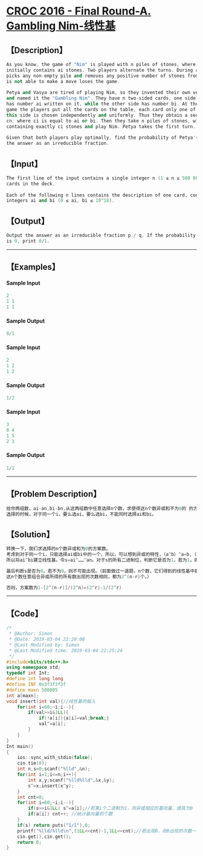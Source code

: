 #  [CROC 2016 - Final Round-A. Gambling Nim-线性基](http://codeforces.com/contest/662/problem/A)



## 【Description】

```cpp
As you know, the game of "Nim" is played with n piles of stones, where the i-th pile 
initially contains ai stones. Two players alternate the turns. During a turn a player 
picks any non-empty pile and removes any positive number of stones from it. The one who 
is not able to make a move loses the game.
    
Petya and Vasya are tired of playing Nim, so they invented their own version of the game
and named it the "Gambling Nim". They have n two-sided cards, one side of the i-th card 
has number ai written on it, while the other side has number bi. At the beginning of the
game the players put all the cards on the table, each card only one of its sides up, and
this side is chosen independently and uniformly. Thus they obtain a sequence c1, c2, ..., 
cn, where ci is equal to ai or bi. Then they take n piles of stones, with i-th pile 
containing exactly ci stones and play Nim. Petya takes the first turn.
    
Given that both players play optimally, find the probability of Petya's victory. Output
the answer as an irreducible fraction.
```

## 【Input】

```cpp
The first line of the input contains a single integer n (1 ≤ n ≤ 500 000) — the number of
cards in the deck.
    
Each of the following n lines contains the description of one card, consisting of two 
integers ai and bi (0 ≤ ai, bi ≤ 10^18).
```

## 【Output】

```cpp
Output the answer as an irreducible fraction p / q. If the probability of Petya's victory
is 0, print 0/1.
```

------



## 【Examples】 

#### Sample Input

```cpp
2
1 1
1 1
```

#### Sample Output

```cpp
0/1
```
#### Sample Input

```cpp
2
1 2
1 2
```

#### Sample Output

```cpp
1/2
```
#### Sample Input

```cpp
3
0 4
1 5
2 3
```

#### Sample Output

```cpp
1/1
```
------



## 【Problem Description】

```cpp
给你两组数，ai-an,bi-bn,从这两组数中任意选择n个数，求使得这n个数异或和不为0的 的方案数占总方案的多少。
选择的时候，对于同一个i，要么选ai，要么选bi，不能同时选择ai和bi。
```

## 【Solution】

```cpp
转换一下，我们求选择的n个数异或和为0的方案数。
考虑到对于同一个i，只能选择ai或bi中的一个，所以，可以想到异或的特性，（a^b）^a=b,（a^b）^b=a。
所以将ai^bi建立线性基。令s=ai^……^an。对于s的所有二进制位，判断它是否为1，若为1，则异或相应位置的基向量。

最后判断s是否为0，若不为0，则不可能出现。（前面做过一道题，n个数，它们得到的线性基中基向量的个数为r个，则
这n个数任意组合异或所得的所有数出现的次数相同，都为2^(n-r)个。）

否则，方案数为1-[2^(n-r)]/(2^n)=(2^r)-1/(2^r)
```

------



## 【Code】

```cpp
/*
 * @Author: Simon 
 * @Date: 2019-03-04 22:20:08 
 * @Last Modified by: Simon
 * @Last Modified time: 2019-03-04 22:25:24
 */
#include<bits/stdc++.h>
using namespace std;
typedef int Int;
#define int long long
#define INF 0x3f3f3f3f
#define maxn 500005
int a[maxn];
void insert(int val){//线性基的插入
    for(int i=60;~i;i--){
        if(val>>i&1LL){
            if(!a[i]){a[i]=val;break;}
            val^=a[i];
        }
    }
}
Int main()
{
    ios::sync_with_stdio(false);
    cin.tie(0);
    int n,s=0;scanf("%lld",&n);
    for(int i=1;i<=n;i++){
        int x,y;scanf("%lld%lld",&x,&y);
        s^=x;insert(x^y);
    }
    int cnt=0;
    for(int i=60;~i;i--){
        if(s>>i&1LL) s^=a[i];//若第i个二进制为1，则异或相应的基向量，使其为0
        if(a[i]) cnt++; //统计基向量的个数
    }
    if(s) return puts("1/1"),0;
    printf("%lld/%lld\n",(1LL<<cnt)-1,1LL<<cnt);//若出现0，则0出现的次数一定是2^(n-r)次。
    cin.get(),cin.get();
    return 0;
}
```
